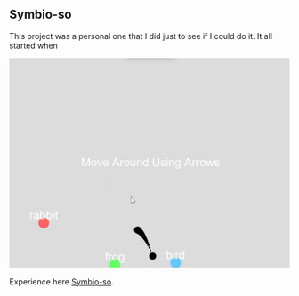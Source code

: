 ## Symbio-so

This project was a personal one that I did just to see if I could do it. It all started when


<img src="images/alien.jpg?raw=true"/>



Experience here [Symbio-so](https://editor.p5js.org/diazcarlosjosue1/sketches/MdkZqLZAj/).
